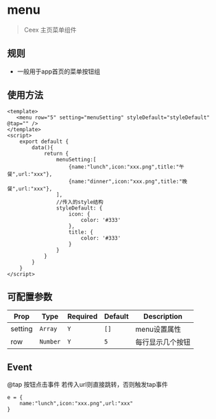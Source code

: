 # menu

 > Ceex 主页菜单组件
 
## 规则
- 一般用于app首页的菜单按钮组

## 使用方法
```vue
<template>
   <menu row="5" setting="menuSetting" styleDefault="styleDefault" @tap="" />
</template>
<script>
	export default {
		data(){
			return {
				menuSetting:[
					{name:"lunch",icon:"xxx.png",title:"午餐",url:"xxx"},
					{name:"dinner",icon:"xxx.png",title:"晚餐",url:"xxx"},
				],
				//传入的style结构
				styleDefault: {
					icon: {
						color: '#333'
					},
					title: {
						color: '#333'
					}
				}
			}
		}
	}
</script>
```

## 可配置参数
| Prop | Type | Required | Default | Description |
|------|------|----------|---------|-------------|
| setting | `Array` |`Y`| `[]` | menu设置属性 |
| row | `Number` |`Y`| `5` | 每行显示几个按钮 |

## Event
@tap	按钮点击事件		若传入url则直接跳转，否则触发tap事件
```
e = {
	name:"lunch",icon:"xxx.png",url:"xxx"
}
```